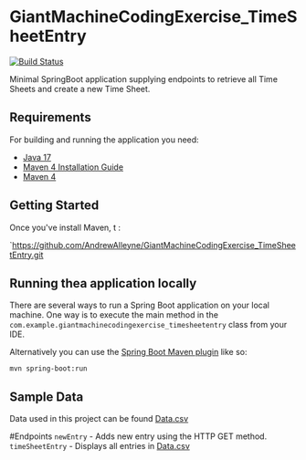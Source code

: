 # GiantMachineCodingExercise_TimeSheetEntry

[![Build Status](https://app.travis-ci.com/AndrewAlleyne/GiantMachineCodingExercise_TimeSheetEntry.svg?branch=master)](https://app.travis-ci.com/AndrewAlleyne/GiantMachineCodingExercise_TimeSheetEntry)

Minimal SpringBoot application supplying endpoints to retrieve all Time Sheets and create a new Time Sheet. 


## Requirements
For building and running the application you need:

- [Java 17](https://openjdk.org/projects/jdk/17/#:~:text=JDK%2017%20is%20the%20open-source%20reference%20implementation%20of,Oracle%3B%20binaries%20from%20other%20vendors%20will%20follow%20shortly.)
- [Maven 4 Installation Guide](https://maven.apache.org/install.html)
- [Maven 4](https://maven.apache.org/install.html)

## Getting Started
Once you've install Maven, t : 





`https://github.com/AndrewAlleyne/GiantMachineCodingExercise_TimeSheetEntry.git
## Running thea application locally
There are several ways to run a Spring Boot application on your local machine. One way is to execute the main method in the  `com.example.giantmachinecodingexercise_timesheetentry`  class from your IDE.

Alternatively you can use the [Spring Boot Maven plugin](https://docs.spring.io/spring-boot/docs/current/reference/html/build-tool-plugins-maven-plugin.html) like so:

```shell
mvn spring-boot:run
```
## Sample Data
Data used in this project can be found [Data.csv](https://github.com/AndrewAlleyne/GiantMachineCodingExercise_TimeSheetEntry/blob/master/src/main/resources/file.csv)

#Endpoints
`newEntry` - Adds new entry using the HTTP GET method. 
`timeSheetEntry` - Displays all entries in  [Data.csv](https://github.com/AndrewAlleyne/GiantMachineCodingExercise_TimeSheetEntry/blob/master/src/main/resources/file.csv)
